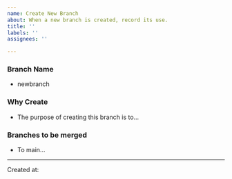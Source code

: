 ```yaml
---
name: Create New Branch
about: When a new branch is created, record its use.
title: ''
labels: ''
assignees: ''

---
```



### Branch Name

* newbranch


### Why Create

* The purpose of creating this branch is to...


### Branches to be merged

* To main... 


----


Created at: 